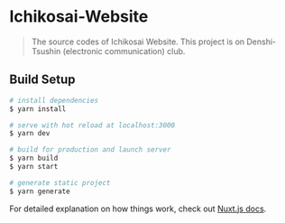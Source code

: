# Ichikosai-Website

> The source codes of Ichikosai Website. This project is on Denshi-Tsushin (electronic communication) club.

## Build Setup

``` bash
# install dependencies
$ yarn install

# serve with hot reload at localhost:3000
$ yarn dev

# build for production and launch server
$ yarn build
$ yarn start

# generate static project
$ yarn generate
```

For detailed explanation on how things work, check out [Nuxt.js docs](https://nuxtjs.org).
